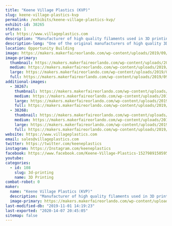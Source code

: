 ```yaml
---
title: "Keene Village Plastics (KVP)"
slug: keene-village-plastics-kvp
permalink: /exhibits/keene-village-plastics-kvp/
exhibit-id: 38265
status: 1
url: https://www.villageplastics.com
description: "Manufacturer of high quality filaments used in 3D printing.  With over 20 different materials currently available, more in development, and the ability to extrude your materials, no one has the capability or expertise that Keene Village Plastics has in the industry.  1.75MM and 3MM (2.85mm) available."
description-long: "One of the original manufacturers of high quality 3D printing filaments and plastic welding rod.  Original suppliers to MakerBot, 3Dsystems, Lulzbot and many others, we have over 15 years of experience making 3D printing filaments.  With over 20 different materials currently available, more in development, and the ability to extrude materials that you provide, no one has the capacity, capability, quality or expertise that Keene Village Plastics has in the industry.  For 3D filaments, 1.75MM and 3MM (2.85mm) are available."
location: Opportunity Building
image: https://makers.makerfaireorlando.com/wp-content/uploads/2019/09/KVP-Logo-Large-2017-1-1024x791.jpg
image-primary:
  thumbnail: https://makers.makerfaireorlando.com/wp-content/uploads/2019/09/KVP-Logo-Large-2017-1-150x150.jpg
  medium: https://makers.makerfaireorlando.com/wp-content/uploads/2019/09/KVP-Logo-Large-2017-1-300x232.jpg
  large: https://makers.makerfaireorlando.com/wp-content/uploads/2019/09/KVP-Logo-Large-2017-1-1024x791.jpg
  full: https://makers.makerfaireorlando.com/wp-content/uploads/2019/09/KVP-Logo-Large-2017-1.jpg
additional-images:
  - 38267:
    thumbnail: https://makers.makerfaireorlando.com/wp-content/uploads/2019/09/DSC_0444-150x150.jpg
    medium: https://makers.makerfaireorlando.com/wp-content/uploads/2019/09/DSC_0444-300x200.jpg
    large: https://makers.makerfaireorlando.com/wp-content/uploads/2019/09/DSC_0444-1024x684.jpg
    full: https://makers.makerfaireorlando.com/wp-content/uploads/2019/09/DSC_0444.jpg
  - 38268:
    thumbnail: https://makers.makerfaireorlando.com/wp-content/uploads/2019/09/DSC_0459-150x150.jpg
    medium: https://makers.makerfaireorlando.com/wp-content/uploads/2019/09/DSC_0459-300x200.jpg
    large: https://makers.makerfaireorlando.com/wp-content/uploads/2019/09/DSC_0459-1024x684.jpg
    full: https://makers.makerfaireorlando.com/wp-content/uploads/2019/09/DSC_0459.jpg
website: https://www.villageplastics.com
email: sales@villageplastics.com
twitter: https://twitter.com/keeneplastics
instagram: https://Instagram.com/keeneplastics
facebook: https://www.facebook.com/Keene-Village-Plastics-1527989150595136/
youtube: 
categories:
  - id: 108
    slug: 3d-printing
    name: 3D Printing
combat-robot: 0
maker:
  name: "Keene Village Plastics (KVP)"
  description: "Manufacturer of high quality filaments used in 3D printing.  With over 15 different materials currently available, more in development, and the ability to extrude your materials, no one has the capability or expertise that Keene Village Plastics has in the industry.  1.75MM and 3MM (2.85mm) available."
  image-primary: https://makers.makerfaireorlando.com/wp-content/uploads/2019/09/KVP-Logo-Large-2017-1024x791.jpg
last-modified-db: "2019-11-01 14:19:23"
last-exported: "2020-14-07 20:45:05"
sitemap: false
---
```

